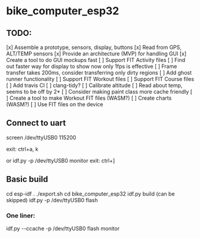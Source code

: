 # bike_computer_esp32

## TODO:
[x] Assemble a prototype, sensors, display, buttons
[x] Read from GPS, ALT/TEMP sensors
[x] Provide an architecture (MVP) for handling GUI
[x] Create a tool to do GUI mockups fast
[ ] Support FIT Activity files
[ ] Find out faster way for display to show now only 1fps is effective
[ ] Frame transfer takes 200ms, consider transferring only dirty regions
[ ] Add ghost runner functionality
[ ] Support FIT Workout files
[ ] Support FIT Course files
[ ] Add travis CI
[ ] clang-tidy?
[ ] Calibrate altitude
[ ] Read about temp, seems to be off by 2*
[ ] Consider making paint class more cache friendly
[ ] Create a tool to make Workout FIT files (WASM?)
[ ] Create charts (WASM?)
[ ] Use FIT files on the device
## Connect to uart
screen /dev/ttyUSB0 115200

exit: ctrl+a, k

or
idf.py -p /dev/ttyUSB0 monitor
exit: ctrl+]
## Basic build
cd esp-idf
. ./export.sh
cd bike_computer_esp32
idf.py build (can be skipped)
idf.py -p /dev/ttyUSB0 flash

### One liner:
idf.py --ccache -p /dev/ttyUSB0 flash  monitor
